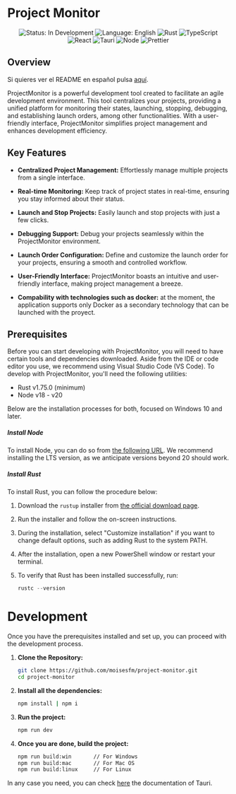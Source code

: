# Project Monitor

<div align="center" > 
    <img alt="Status: In Development" src="https://img.shields.io/badge/Status-In%20Development-yellow"/>
    <img alt="Language: English" src="https://img.shields.io/badge/Language-English-yellow"/>
    <img alt="Rust" src="https://img.shields.io/badge/Rust-%5E1.75.0-orange" />
    <img alt="TypeScript" src="https://img.shields.io/badge/TypeScript-%5E4.0.0-blue"/>
    <img alt="React" src="https://img.shields.io/badge/React-%5E17.0.0-blue"/>
    <img alt="Tauri" src="https://img.shields.io/badge/Tauri-%5E1.5.8-darkblue"/>
    <img alt="Node" src="https://img.shields.io/badge/Node-%5E14.0.0-green"/>
    <img alt="Prettier" src="https://img.shields.io/badge/Prettier-Enabled-purple"/>
</div>

## Overview

Si quieres ver el README en español pulsa <a href="./docs/README-es.md">aquí</a>.

ProjectMonitor is a powerful development tool created to facilitate an agile development environment. This tool centralizes your projects, providing a unified platform for monitoring their states, launching, stopping, debugging, and establishing launch orders, among other functionalities. With a user-friendly interface, ProjectMonitor simplifies project management and enhances development efficiency.

## Key Features

- **Centralized Project Management:** Effortlessly manage multiple projects from a single interface.
  
- **Real-time Monitoring:** Keep track of project states in real-time, ensuring you stay informed about their status.

- **Launch and Stop Projects:** Easily launch and stop projects with just a few clicks.

- **Debugging Support:** Debug your projects seamlessly within the ProjectMonitor environment.

- **Launch Order Configuration:** Define and customize the launch order for your projects, ensuring a smooth and controlled workflow.

- **User-Friendly Interface:** ProjectMonitor boasts an intuitive and user-friendly interface, making project management a breeze.

- **Compability with technologies such as docker:** at the moment, the application supports only Docker as a secondary technology that can be launched with the proyect.

## Prerequisites

Before you can start developing with ProjectMonitor, you will need to have certain tools and dependencies downloaded. Aside from the IDE or code editor you use, we recommend using Visual Studio Code (VS Code). To develop with ProjectMonitor, you'll need the following utilities:

- Rust v1.75.0 (minimum)
- Node v18 - v20

Below are the installation processes for both, focused on Windows 10 and later.

##### Install Node

To install Node, you can do so from [the following URL](https://nodejs.org/en/download). We recommend installing the LTS version, as we anticipate versions beyond 20 should work.

##### Install Rust

To install Rust, you can follow the procedure below:

1. Download the `rustup` installer from [the official download page](https://rustup.rs/).

2. Run the installer and follow the on-screen instructions.

3. During the installation, select "Customize installation" if you want to change default options, such as adding Rust to the system PATH.

4. After the installation, open a new PowerShell window or restart your terminal.

5. To verify that Rust has been installed successfully, run:

   ```powershell
   rustc --version
   ```

# Development

Once you have the prerequisites installed and set up, you can proceed with the development process.

1. **Clone the Repository:**
   ```bash
   git clone https://github.com/moisesfm/project-monitor.git
   cd project-monitor
   ```

2. **Install all the dependencies:**
    ```bash
    npm install | npm i
    ```

3. **Run the project:**
    ```bash
    npm run dev
    ```

4. **Once you are done, build the project:**
    ```bash
    npm run build:win       // For Windows
    npm run build:mac       // For Mac OS
    npm run build:linux     // For Linux
    ```


In any case you need, you can check [here](https://tauri.app/v1/api/cli) the documentation of Tauri.